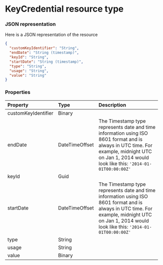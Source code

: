# KeyCredential resource type



### JSON representation

Here is a JSON representation of the resource

```json
{
  "customKeyIdentifier": "String",
  "endDate": "String (timestamp)",
  "keyId": "String",
  "startDate": "String (timestamp)",
  "type": "String",
  "usage": "String",
  "value": "String"
}

```
### Properties
| Property	   | Type	|Description|
|:---------------|:--------|:----------|
|customKeyIdentifier|Binary||
|endDate|DateTimeOffset|The Timestamp type represents date and time information using ISO 8601 format and is always in UTC time. For example, midnight UTC on Jan 1, 2014 would look like this: `'2014-01-01T00:00:00Z'`|
|keyId|Guid||
|startDate|DateTimeOffset|The Timestamp type represents date and time information using ISO 8601 format and is always in UTC time. For example, midnight UTC on Jan 1, 2014 would look like this: `'2014-01-01T00:00:00Z'`|
|type|String||
|usage|String||
|value|Binary||

<!-- uuid: 1aed7ed3-72e4-4d5e-ae0a-7a9edff6f0da\n2015-10-09 15:15:44 UTC -->